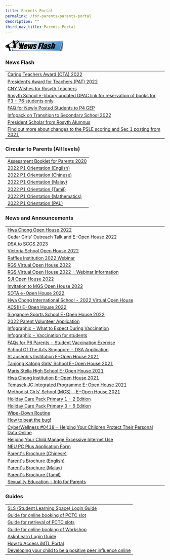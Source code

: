 ```yaml
---
title: Parents Portal
permalink: /for-parents/parents-portal
description: ""
third_nav_title: Parents Portal
---
```

![](/images/News%20Flash%20Image.png)

### News Flash

| | 
| -------- | 
| [Caring Teachers Award (CTA) 2022](https://moe-rosyth-staging.netlify.app/announcements/announcements/caring-teachers-award-2022) |
| [President’s Award for Teachers (PAT) 2022](https://moe-rosyth-staging.netlify.app/announcements/announcements/presidents-award-for-teachers-pat-2022) | 
| [CNY Wishes for Rosyth Teachers](https://moe-rosyth-staging.netlify.app/announcements/announcements/cny-wishes-for-rosyth-teachers) |
| [Rosyth School e-library updated OPAC link for reservation of books for P3 - P6 students only](https://schoolibrary.moe.edu.sg/rosyth/cgi-bin/spydus.exe/MSGTRN/WPAC/HOME) |
| [FAQ for Newly Posted Students to P4 GEP](/files/PostingFlowchart_FAQ_(for_parents)%20(1).pdf) | 
| [Infopack on Transition to Secondary School 2022](/files/Infopack%20on%20Transition%20to%20Secondary%20Schools%202022%20(1).pdf) |
| [President Scholar from Rosyth Alumnus](https://moe-rosyth-staging.netlify.app/announcements/announcements/president-scholar-from-rosyth-alumnus) | 
| [Find out more about changes to the PSLE scoring and Sec 1 posting from 2021](https://www.moe.gov.sg/page%20not%20found?item=%2fmicrosites%2fpsle%2f&user=extranet%5cAnonymous&site=moe-website) | 


### Circular to Parents (All levels)

|  | 
| -------- | 
| [Assessment Booklet for Parents 2020](https://rosyth-moe-edu-sg-admin.cwp.sg/qql/slot/u178/Sub%20pages/For%20Parents/Assessment%20Booklet%20for%20Parents%202020.pdf) |
| [2022 P1 Orientation (English)](/files/P1%20English%20Language-%20slides%20for%20parents%204%20Jan%202022.pdf) |
| [2022 P1 Orientation (Chinese)](/files/P1%20Chinese%20Language-%20slides%20for%20parents%204%20Jan%202022%20(1).pdf) | 
| [2022 P1 Orientation (Malay)](/files/P1%20Malay%20Language-%20slides%20for%20parents%204%20Jan%202022.pdf) | 
| [2022 P1 Orientation (Tamil)](/files/P1%20Tamil%20Language-%20slides%20for%20parents%204%20Jan%202022.pdf) |
| [2022 P1 Orientation (Mathematics)](/files/P1%20Mathematics%20-%20slides%20for%20parents%204%20Jan%202022.pdf) | 
| [2022 P1 Orientation (PAL)](/files/PAL@Rosyth%20-%20slides%20for%20parents%204%20Jan%202022.pdf) | 


### News and Announcements

|  | 
| -------- | 
| [Hwa Chong Open House 2022 ](/files/Hwa%20Chong%20Open%20House.pdf) |
| [Cedar Girls' Outreach Talk and E-Open House 2022](/files/Cedar%20Girls%20(1).pdf) | 
| [DSA to SCGS 2023](/files/2022%20DSA%20Postcard%20SCGS%20(1).pdf) | 
| [Victoria School Open House 2022](/files/VS%20open%20house%20(1).pdf) | 
| [Raffles Institution 2022 Webinar](/files/E-Mailer%20DSA%20Sec%20Webinar%20(1).pdf) | 
| [RGS Virtual Open House 2022](https://rosyth-moe-edu-sg-admin.cwp.sg/qql/slot/u178/Sub%20pages/Primary%206%20Tab/PDF/2022/Virtual%20Open%20House%202022%20-%20Poster.png) | 
| [RGS Virtual Open House 2022 - Webinar Information ](/files/Annex%20I%20-%20RGS%20Virtual%20Open%20House%202022%20-%20Webinar%20Information%20(1).pdf) |
| [SJI Open House 2022](/files/SJI%20(1).pdf) |
| [Invitation to MGS Open House 2022](/files/SOTA%20e-Open%20House%202022%20(1).pdf) |
| [SOTA e-Open House 2022](/files/SOTA%20e-Open%20House%202022.pdf) |
| [Hwa Chong International School - 2022 Virtual Open House](/files/Hwa%20Chong%20International%20School%20-%202021%20Virtual%20Open%20House.pdf) |
| [ACS(I) E-Open House 2022](/files/ACSI%20E-Open%20House%202022.pdf) |
| [Singapore Sports School E-Open House 2022](/files/Singapore%20Sports%20School%20E-Open%20House%202022.pdf) |
| [2022 Parent Volunteer Application ](https://moe-rosyth-staging.netlify.app/announcements/announcements/2022-parent-volunteer-applications) |
| [Infographic - What to Expect During Vaccination](/files/Infographic%20-%20What%20to%20Expect%20During%20Vaccination.pdf) |
| [Infographic - Vaccination for students](/files/Infographic%20-%20Vaccination%20for%20Students.pdf)[](https://rosyth-moe-edu-sg-admin.cwp.sg/qql/slot/u178/Sub%20pages/Primary%206%20Tab/PDF/Infographic%20-%20Vaccination%20for%20Students.pdf) |
| [FAQs for P6 Parents - Student Vaccination Exercise](/files/FAQs%20for%20P6%20Parents%20-%20Student%20Vaccination%20Exercise.pdf) |
| [School Of The Arts Singapore - DSA Application](/files/School%20Of%20The%20Arts%20Singapore%20-%20DSA%20Application.pdf) |
| [St Joseph's Institution E-Open House 2021](https://rosyth-moe-edu-sg-admin.cwp.sg/qql/slot/u178/Sub%20pages/Primary%206%20Tab/PDF/St%20Josephs%20Institution%20E-Open%20House%202021.pdf) |
| [Tanjong Katong Girls' School E-Open House 2021 ](https://rosyth-moe-edu-sg-admin.cwp.sg/qql/slot/u178/Sub%20pages/Primary%206%20Tab/PDF/Tanjong%20Katong%20Girls%20School%20E-Open%20House%202021.pdf) |
| [Maris Stella High School E-Open House 2021](https://rosyth-moe-edu-sg-admin.cwp.sg/qql/slot/u178/Sub%20pages/Primary%206%20Tab/PDF/Maris%20Stella%20High%20School%20E-Open%20House%202021.pdf) |
| [Hwa Chong Institution E-Open House 2021](https://rosyth-moe-edu-sg-admin.cwp.sg/qql/slot/u178/Sub%20pages/Primary%206%20Tab/PDF/Hwa%20Chong%20Institution%20E-Open%20House%202021.pdf) |
| [Temasek JC Integrated Programme E-Open House 2021](http://temasek%20jc%20integrated%20programme%20e-open%20house%202021/) | 
| [Methodist Girls' School (MGS) - E-Open House 2021](https://rosyth-moe-edu-sg-admin.cwp.sg/qql/slot/u178/Sub%20pages/Primary%206%20Tab/PDF/Methodist%20Girls%20School%20E-Open%20House%202021.docx.pdf) |
| [Holiday Care Pack Primary 1 - 2 Edition](https://rosyth-moe-edu-sg-admin.cwp.sg/qql/slot/u178/Sub%20pages/For%20Parents/PDF/Holiday%20Care%20Pack%20Pri%201%20-2%20Edition(5May).pdf) |
| [Holiday Care Pack Primary 3 - 6 Edition](https://rosyth-moe-edu-sg-admin.cwp.sg/qql/slot/u178/Sub%20pages/For%20Parents/PDF/Holiday%20Care%20Pack%20Pri%203%20-%206%20Edition(5May).pdf) |
| [Wipe-Down Routine ](https://rosyth-moe-edu-sg-admin.cwp.sg/others/announcements/wipe-down-routine) |
| [How to beat the bug!](https://rosyth-moe-edu-sg-admin.cwp.sg/others/announcements/how-to-beat-the-bug) |
| [CyberWellness #0418 - Helping Your Children Protect Their Personal Data Online](https://rosyth-moe-edu-sg-admin.cwp.sg/qql/slot/u178/Sub%20pages/For%20Parents/Helping%20Your%20Children%20Protect%20Their%20Personal%20Data%20Online.zip) |
| [Helping Your Child Manage Excessive Internet Use](https://rosyth-moe-edu-sg-admin.cwp.sg/qql/slot/u178/News%20and%20Announcments/4%20Tip%20sheet%20for%20Parents-Excessive%20Internet%20Use.pdf) |
| [NEU PC Plus Application Form](https://rosyth-moe-edu-sg-admin.cwp.sg/qql/slot/u178/Sub%20pages/For%20Parents/Forms/Application%20Form%20for%20MOE-SPED%20FAS%20v4.3.pdf) |
| [Parent's Brochure (Chinese)](https://rosyth-moe-edu-sg-admin.cwp.sg/qql/slot/u178/Sub%20pages/For%20Parents/PDF/Parent/'s%20Brochure_Chinese.pdf) |
| [Parent's Brochure (English)](https://rosyth-moe-edu-sg-admin.cwp.sg/qql/slot/u178/Sub%20pages/For%20Parents/PDF/Parent/'s%20Brochure_English.pdf) |
| [Parent's Brochure (Malay)](https://rosyth-moe-edu-sg-admin.cwp.sg/qql/slot/u178/Sub%20pages/For%20Parents/PDF/Parent/'s%20Brochure_Malay.pdf) |
| [Parent's Brochure (Tamil)](https://rosyth-moe-edu-sg-admin.cwp.sg/qql/slot/u178/Sub%20pages/For%20Parents/PDF/Parent/'s%20Brochure_Tamil.pdf) |
| [Sexuality Education - Info for Parents](https://rosyth-moe-edu-sg-admin.cwp.sg/qql/slot/u178/Sub%20pages/For%20Parents/PDF/2022/Info_on_SEd_for_RS_website_2022_final.pdf) |


### Guides

| | 
| -------- | 
| [SLS (Student Learning Space) Login Guide](https://www.youtube.com/watch?v=5TYrh83EzIw&feature=youtu.be) |
| [Guide for online booking of PCTC slot](https://rosyth.moe.edu.sg/qql/slot/u178/Sub%20pages/For%20Parents/2018%20Guides%20for%20Parents/Guide%20for%20online%20booking%20of%20PTC%20slot.pdf) |
| [Guide for retrieval of PCTC slots](https://rosyth.moe.edu.sg/qql/slot/u178/Sub%20pages/For%20Parents/2018%20Guides%20for%20Parents/Guide%20to%20getting%20summary%20from%20consultation%20tool%20(Parents).pdf) |
| [Guide for online booking of Workshop ](https://rosyth-moe-edu-sg-admin.cwp.sg/qql/slot/u178/Sub%20pages/For%20Parents/2018%20Guides%20for%20Parents/Parents%20Guide%20to%20Booking%20A%20slot%20for%20Workshop.pdf) |
| [AsknLearn Login Guide](https://drive.google.com/drive/folders/19OdQtptOFSbUfUePi_OqE6QVZMg20uG9) |
| [How to Access iMTL Portal](https://www.youtube.com/watch?v=g0BsujviTuc) |
| [Developing your child to be a positive peer influence online](https://rosyth-moe-edu-sg-admin.cwp.sg/qql/slot/u178/Sub%20pages/For%20Parents/T1%20-%20Developing%20your%20child%20to%20be%20a%20positive%20peer%20influence%20online.pdf) |